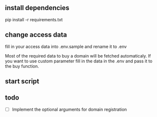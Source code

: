 ## install dependencies
pip install -r requirements.txt

## change access data
fill in your access data into .env.sample and rename it to .env

Most of the required data to buy a domain will be fetched automaticaly. 
If you want to use custom parameter fill in the data in the .env and pass it to the buy function.

## start script

## todo 
- [ ] Implement the optional arguments for domain registration